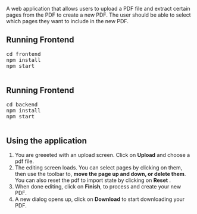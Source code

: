 
A web application that allows users to upload a PDF file and extract certain pages from the PDF to create a new PDF. The user should be able to select which pages they want to include in the new PDF.
## Running Frontend

<pre>cd frontend
npm install
npm start
  </pre>

## Running Frontend

<pre>cd backend
npm install
npm start
  </pre>

## Using the application

1. You are greeeted with an upload screen. Click on **Upload** and choose a pdf file.
2. The editing screen loads. You can select pages by clicking on them, then use the toolbar to, **move the page up and down, or delete them**. You can also reset the pdf to import state by clicking on **Reset** .
3. When done editing, click on **Finish**, to process and create your new PDF.
4. A new dialog opens up, click on **Download** to start downloading your PDF.
